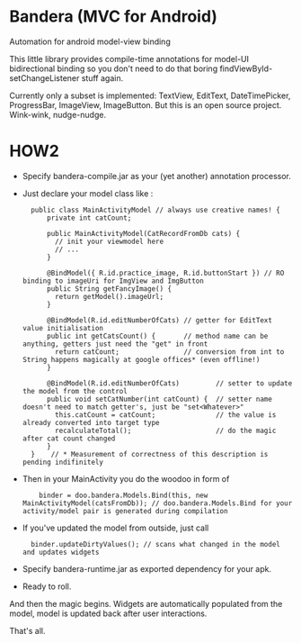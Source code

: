 Bandera (MVC for Android)
=========================

Automation for android model-view binding

This little library provides compile-time annotations for model-UI bidirectional binding so you don't need 
to do that boring findViewById-setChangeListener stuff again.

Currently only a subset is implemented: TextView, EditText, DateTimePicker, ProgressBar, ImageView, ImageButton. 
But this is an open source project. Wink-wink, nudge-nudge.

HOW2
======

- Specify bandera-compile.jar as your (yet another) annotation processor.

- Just declare your model class like <pseudocode from here>:

        public class MainActivityModel // always use creative names! {
            private int catCount;
            
            public MainActivityModel(CatRecordFromDb cats) {
              // init your viewmodel here 
              // ...
            }
        
          	@BindModel({ R.id.practice_image, R.id.buttonStart }) // RO binding to imageUri for ImgView and ImgButton
            public String getFancyImage() {
              return getModel().imageUrl;
            }
            
          	@BindModel(R.id.editNumberOfCats) // getter for EditText value initialisation
            public int getCatsCount() {       // method name can be anything, getters just need the "get" in front
              return catCount;                // conversion from int to String happens magically at google offices* (even offline!)
            }
        
            @BindModel(R.id.editNumberOfCats)         // setter to update the model from the control
            public void setCatNumber(int catCount) {  // setter name doesn't need to match getter's, just be "set<Whatever>"
              this.catCount = catCount;               // the value is already converted into target type
              recalculateTotal();                     // do the magic after cat count changed
            }
        }    // * Measurement of correctness of this description is pending indifinitely
    
    

- Then in your MainActivity you do the woodoo in form of

    	  binder = doo.bandera.Models.Bind(this, new MainActivityModel(catsFromDb)); // doo.bandera.Models.Bind for your activity/model pair is generated during compilation
    	  
- If you've updated the model from outside, just call
        
        binder.updateDirtyValues(); // scans what changed in the model and updates widgets
    	
- Specify bandera-runtime.jar as exported dependency for your apk.
- Ready to roll.

And then the magic begins. Widgets are automatically populated from the model, model is updated back after user interactions. 

That's all. 

